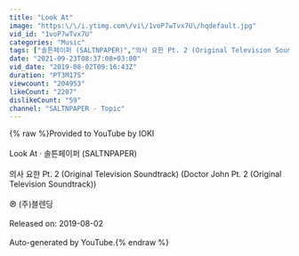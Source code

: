```yaml
---
title: "Look At"
image: "https:\/\/i.ytimg.com\/vi\/1voP7wTvx7U\/hqdefault.jpg"
vid_id: "1voP7wTvx7U"
categories: "Music"
tags: ["솔튼페이퍼 (SALTNPAPER)","의사 요한 Pt. 2 (Original Television Soundtrack) (Doctor John Pt. 2 (Original Television Soundtrack))","Look At"]
date: "2021-09-23T08:37:08+03:00"
vid_date: "2019-08-02T09:16:43Z"
duration: "PT3M17S"
viewcount: "204953"
likeCount: "2207"
dislikeCount: "59"
channel: "SALTNPAPER - Topic"
---
```

{% raw %}Provided to YouTube by IOKI<br /><br />Look At · 솔튼페이퍼 (SALTNPAPER)<br /><br />의사 요한 Pt. 2 (Original Television Soundtrack) (Doctor John Pt. 2 (Original Television Soundtrack))<br /><br />℗ (주)블렌딩<br /><br />Released on: 2019-08-02<br /><br />Auto-generated by YouTube.{% endraw %}
